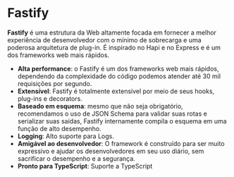# Fastify

**Fastify** é uma estrutura da Web altamente focada em fornecer a melhor experiência de desenvolvedor com o mínimo de sobrecarga e uma poderosa arquitetura de plug-in. É inspirado no Hapi e no Express e é um dos frameworks web mais rápidos.

- **Alta performance**: o Fastify é um dos frameworks web mais rápidos, dependendo da complexidade do código podemos atender até 30 mil requisições por segundo.
- **Extensível**: Fastify é totalmente extensível por meio de seus hooks, plug-ins e decorators.
- **Baseado em esquema**: mesmo que não seja obrigatório, recomendamos o uso de JSON Schema para validar suas rotas e serializar suas saídas, Fastify internamente compila o esquema em uma função de alto desempenho.
- **Logging**: Alto suporte para Logs.
- **Amigável ao desenvolvedor**: O framework é construído para ser muito expressivo e ajudar os desenvolvedores em seu uso diário, sem sacrificar o desempenho e a segurança.
- **Pronto para TypeScript**: Suporte a TypeScript